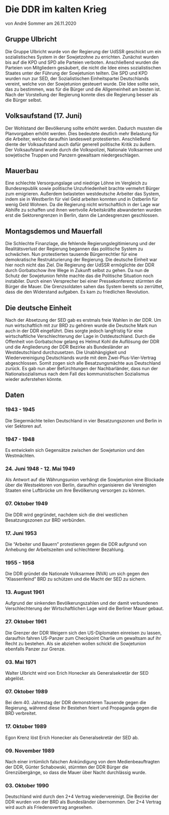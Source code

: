 # Die DDR im kalten Krieg
von André Sommer am 26.11.2020

## Gruppe Ulbricht
Die Gruppe Ulbricht wurde von der Regierung der UdSSR geschickt um ein sozialistisches System in der Sowjetzohne zu errichten. Zunächst wurden bis auf die KPD und SPD alle Parteien verboten. Anschließend wurden die Parteien von Mitgliedern gesäubert, die nicht die Idee eines sozialistischen Staates unter der Führung der Sowjetunion teilten. Die SPD und KPD wurden nun zur SED, der Sozialistischen Einheitspartei Deutschlands vereint, welche von der Sowjetunion gesteuert wurde. Die Idee sollte sein, das zu bestimmen, was für die Bürger und die Allgemeinheit am besten ist. Nach der Vorstellung der Regierung konnte dies die Regierung besser als die Bürger selbst.

## Volksaufstand (17. Juni)
Der Wohlstand der Bevölkerung sollte erhöht werden. Dadurch mussten die Planvorgaben erhöht werden. Dies bedeutete deutlich mehr Belastung für die Arbeiter, welche daraufhin landesweit protestierten. Anschließend diente der Volksaufstand auch dafür generell politische Kritik zu äußern. Der Volksaufstand wurde durch die Volkspolizei, Nationale Volksarmee und sowjetische Truppen und Panzern gewaltsam niedergeschlagen.

## Mauerbau
Eine schlechte Versorgungslage und niedrige Löhne im Vergleich zu Bundesrepublik sowie politische Unzufriedenheit brachte vermehrt Bürger zum emigrieren. Außerdem belasteten westdeutsche Arbeiter das System, indem sie in Westberlin für viel Geld arbeiten konnten und in Ostberlin für wenig Geld Wohnen. Da die Regierung nicht wirtschaftlich in der Lage war Abhilfe zu schaffen und ihnen wertvolle Arbeitskräfte abwanderten wurden erst die Sektorengrenzen in Berlin, dann die Landesgrenzen geschlossen.

## Montagsdemos und Mauerfall
Die Schlechte Finanzlage, die fehlende Regierungslegitimierung und der Realitätsverlust der Regierung begannen das politische System zu schwächen. Nun protestierten tausende Bürgerrechtler für eine demokratische Restrukturierung der Regierung. Die deutsche Einheit war hier noch nicht das Ziel. Die Regierung der UdSSR ermöglichte der DDR durch Gorbatschow ihre Wege in Zukunft selbst zu gehen. Da nun de Schutz der Sowjetunion fehlte machte das die Politische Situation noch instabiler. Durch einen Versprecher bei einer Pressekonferenz stürmten die Bürger die Mauer. Die Grenzsoldaten sahen das System bereits so zerrüttet, dass die den Widerstand aufgaben. Es kam zu friedlichen Revolution.

## Die deutsche Einheit
Nach der Absetzung der SED gab es erstmals freie Wahlen in der DDR. Um nun wirtschaftlich mit zur BRD zu gehören wurde die Deutsche Mark nun auch in der DDR eingeführt. Dies sorgte jedoch langfristig für eine wirtschaftliche Verschlechterung der Lage in Ostdeutschland. Durch die Offenheit von Gorbatschow gelang es Helmut Kohl die Auflösung der DDR und die Angliederung der DDR Bezirke als Bundesländer an Westdeutschland durchzusetzen. Die Unabhängigkeit und Wiedervereinigung Deutschlands wurde mit dem Zwei-Plus-Vier-Vertrag abgeschlossen. Somit zogen sich alle Besatzungsmächte aus Deutschland zurück. Es gab nun aber Befürchtungen der Nachbarländer, dass nun der Nationalsozialismus nach dem Fall des kommunistischen Sozialismus wieder auferstehen könnte.

## Daten

### 1943 - 1945
Die Siegermächte teilen Deutschland in vier Besatzungszonen und Berlin in vier Sektoren auf.

### 1947 - 1948
Es entwickeln sich Gegensätze zwischen der Sowjetunion und den Westmächten.

### 24. Juni 1948 - 12. Mai 1949
Als Antwort auf die Währungsunion verhängt die Sowjetunion eine Blockade über die Westsektoren von Berlin, daraufhin organisieren die Vereinigten Staaten eine Luftbrücke um ihre Bevölkerung versorgen zu können.

### 07. Oktober 1949
Die DDR wird gegründet, nachdem sich die drei westlichen Besatzungszonen zur BRD verbünden.

### 17. Juni 1953
Die “Arbeiter und Bauern” protestieren gegen die DDR aufgrund von Anhebung der Arbeitszeiten und schlechterer Bezahlung.

### 1955 - 1958
Die DDR gründet die Nationale Volksarmee (NVA) um sich gegen den “Klassenfeind” BRD zu schützen und die Macht der SED zu sichern.

### 13. August 1961
Aufgrund der sinkenden Bevölkerungszahlen und der damit verbundenen Verschlechterung der Wirtschaftlichen Lage wird die Berliner Mauer gebaut.

### 27. Oktober 1961
Die Grenzer der DDR Weigern sich den US-Diplomaten einreisen zu lassen, daraufhin fahren US-Panzer zum Checkpoint Charlie um gewaltsam auf ihr Recht zu bestehen. Als sie abziehen  wollen schickt die Sowjetunion ebenfalls Panzer zur Grenze.

### 03. Mai 1971
Walter Ulbricht wird von Erich Honecker als Generalsekretär der SED abgelöst.

### 07. Oktober 1989
Bei dem 40. Jahrestag der DDR demonstrieren Tausende gegen die Regierung, während diese ihr Bestehen feiert und Propaganda gegen die BRD verbreitet.

### 17. Oktober 1989
Egon Krenz löst Erich Honecker als Generalsekretär der SED ab.

### 09. November 1989
Nach einer irrtümlich falschen Ankündigung von dem Medienbeauftragten der DDR, Günter Schabowski, stürmten der DDR Bürger die Grenzübergänge, so dass die Mauer über Nacht durchlässig wurde.

### 03. Oktober 1990
Deutschland wird durch den 2+4 Vertrag wiedervereinigt. Die Bezirke der DDR wurden von der BRD als Bundesländer übernommen. Der 2+4 Vertrag wird auch als Friedensvertrag angesehen.